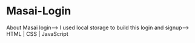 # Masai-Login
About Masai login--> I used local storage to build this login and signup--> HTML | CSS | JavaScript
